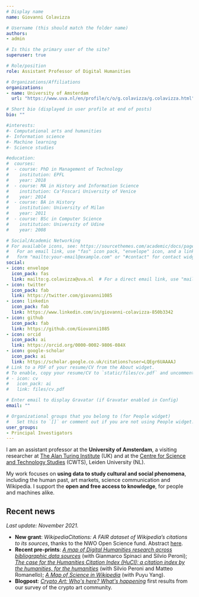 ```yaml
---
# Display name
name: Giovanni Colavizza

# Username (this should match the folder name)
authors:
- admin

# Is this the primary user of the site?
superuser: true

# Role/position
role: Assistant Professor of Digital Humanities

# Organizations/Affiliations
organizations:
- name: University of Amsterdam
  url: "https://www.uva.nl/en/profile/c/o/g.colavizza/g.colavizza.html"

# Short bio (displayed in user profile at end of posts)
bio: ""

#interests:
#- Computational arts and humanities
#- Information science
#- Machine learning
#- Science studies

#education:
#  courses:
#  - course: PhD in Management of Technology
#    institution: EPFL
#    year: 2018
#  - course: MA in History and Information Science
#    institution: Ca'Foscari University of Venice
#    year: 2014
#  - course: BA in History
#    institution: University of Milan
#    year: 2011
#  - course: BSc in Computer Science
#    institution: University of Udine
#    year: 2008

# Social/Academic Networking
# For available icons, see: https://sourcethemes.com/academic/docs/page-builder/#icons
#   For an email link, use "fas" icon pack, "envelope" icon, and a link in the
#   form "mailto:your-email@example.com" or "#contact" for contact widget.
social:
- icon: envelope
  icon_pack: fas
  link: mailto:g.colavizza@uva.nl  # For a direct email link, use "mailto:g.colavizza@uva.nl".
- icon: twitter
  icon_pack: fab
  link: https://twitter.com/giovanni1085
- icon: linkedin
  icon_pack: fab
  link: https://www.linkedin.com/in/giovanni-colavizza-850b3342
- icon: github
  icon_pack: fab
  link: https://github.com/Giovanni1085
- icon: orcid
  icon_pack: ai
  link: https://orcid.org/0000-0002-9806-084X
- icon: google-scholar
  icon_pack: ai
  link: https://scholar.google.co.uk/citations?user=LQEgr6UAAAAJ
# Link to a PDF of your resume/CV from the About widget.
# To enable, copy your resume/CV to `static/files/cv.pdf` and uncomment the lines below.
# - icon: cv
#   icon_pack: ai
#   link: files/cv.pdf

# Enter email to display Gravatar (if Gravatar enabled in Config)
email: ""

# Organizational groups that you belong to (for People widget)
#   Set this to `[]` or comment out if you are not using People widget.
user_groups:
- Principal Investigators
---
```


I am an assistant professor at the **University of Amsterdam**, a visiting researcher at [The Alan Turing Institute](https://www.turing.ac.uk) (UK) and at the [Centre for Science and Technology Studies](https://www.cwts.nl) (CWTS), Leiden University (NL). 

My work focuses on **using data to study cultural and social phenomena**, including the human past, art markets, science communication and Wikipedia. I support the **open and free access to knowledge**, for people and machines alike.

## Recent news
*Last update: November 2021.*
<!--
* **News**: I will be visiting the [University of Bologna's Digital Humanities Advanced Research Centre](https://centri.unibo.it/dharc/en) during the first semester of the new academic year. See [here for more details](https://www.unibo.it/sitoweb/giovanni.colavizza).
* **Article**: *[Local2Global: Scaling global representation learning on graphs
via local training](https://arxiv.org/abs/2107.12224)*, *KDD2021*, with Lucas Jeub, Xiaowen Dong, Marya Bazzi, and Mihai Cucuringu.
* **Article**: *[Archives and AI: An Overview of Current Debates and Future Perspectives](https://arxiv.org/abs/2105.01117)*, *Journal on Computing and Cultural Heritage*, with Tobias Blanke, Charles Jeurgens, Julia Noordegraaf.
-->

* **New grant**: *WikipediaCitations: A FAIR dataset of Wikipedia’s citations to its sources*, thanks to the NWO Open Science fund. Abstract [here](https://www.nwo.nl/en/researchprogrammes/open-science/open-science-fund/open-science-fund-2021-awarded-grants).
* **Recent pre-prints**: *[A map of Digital Humanities research across bibliographic data sources](https://arxiv.org/abs/2108.12190)* (with Gianmarco Spinaci and Silvio Peroni); *[The case for the Humanities Citation Index (HuCI): a citation index by the humanities, for the humanities](https://arxiv.org/abs/2110.00307)* (with Silvio Peroni and Matteo Romanello); *[A Map of Science in Wikipedia](https://arxiv.org/abs/2110.13790)* (with Puyu Yang).
* **Blogpost**: *[Crypto Art: Who's here? What's happening](https://cryptoart.humanities.uva.nl/portfolio/crypto-art-whos-here-whats-happening)* first results from our survey of the crypto art community. 

